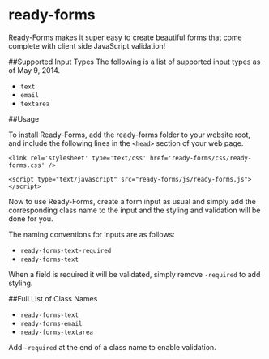 ready-forms
===========

Ready-Forms makes it super easy to create beautiful forms that come complete with client side JavaScript validation!

##Supported Input Types
The following is a list of supported input types as of May 9, 2014.

* `text`
* `email`
* `textarea`

##Usage

To install Ready-Forms, add the ready-forms folder to your website root, and include the following lines in the `<head>` section of your web page.

`<link rel='stylesheet' type='text/css' href='ready-forms/css/ready-forms.css' />`

`<script type="text/javascript" src="ready-forms/js/ready-forms.js"></script>`

Now to use Ready-Forms, create a form input as usual and simply add the corresponding class name to the input and the styling and validation will be done for you.

The naming conventions for inputs are as follows:

* `ready-forms-text-required`
* `ready-forms-text`

When a field is required it will be validated, simply remove `-required` to add styling.

##Full List of Class Names

* `ready-forms-text`
* `ready-forms-email`
* `ready-forms-textarea`

Add `-required` at the end of a class name to enable validation. 
